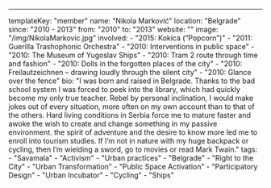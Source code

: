 ---
  templateKey: "member"
  name: "Nikola Marković"
  location: "Belgrade"
  since: "2010 - 2013"
  from: "2010"
  to: "2013"
  website: ""
  image: "/img/NikolaMarkovic.jpg"
  involved: 
    - "2015: Kokica (“Popcorn”)"
    - "2011: Guerilla Trashophonic Orchestra"
    - "2010: Interventions in public space"
    - "2010: The Museum of Yugoslav Ships"
    - "2010: Tram 2 route through time and fashion"
    - "2010: Dolls in the forgotten places of the city"
    - "2010: Freilautzeichnen – drawing loudly through the silent city"
    - "2010: Glance over the fence"
  bio: "I was born and raised in Belgrade. Thanks to the bad school system I was forced to peek into the library, which had quickly become my only true teacher. Rebel by personal inclination, I would make jokes out of every situation, more often on my own account than to that of the others. Hard living conditions in Serbia force me to mature faster and awoke the wish to create and change something in my passive environment. the spirit of adventure and the desire to know more led me to enroll into tourism studies. If I’m not in nature with my huge backpack or cycling, then I’m wielding a sword, go to movies or read Mark Twain."
  tags: 
    - "Savamala"
    - "Activism"
    - "Urban practices"
    - "Belgrade"
    - "Right to the City"
    - "Urban Transformation"
    - "Public Space Activation"
    - "Participatory Design"
    - "Urban Incubator"
    - "Cycling"
    - "Ships"
